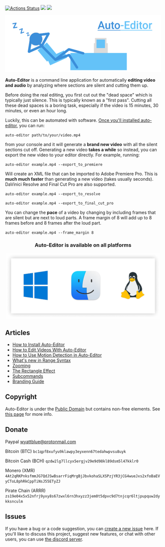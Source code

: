 [![Actions Status](https://github.com/wyattblue/auto-editor/workflows/build/badge.svg)](https://github.com/wyattblue/auto-editor/actions)
<a href="https://discord.com/invite/kMHAWJJ/"><img src="https://img.shields.io/discord/711767814821773372?color=%237289DA&label=chat&logo=discord&logoColor=white"></a>
<img src="https://img.shields.io/badge/version-21w24a-blue.svg">
<p align="center"><img src="https://raw.githubusercontent.com/wyattblue/auto-editor/master/articles/imgs/auto-editor_banner.png" title="Auto-Editor" width="700"></p>

**Auto-Editor** is a command line application for automatically **editing video and audio** by analyzing where sections are silent and cutting them up.

Before doing the real editing, you first cut out the "dead space" which is typically just silence. This is typically known as a "first pass". Cutting all these dead spaces is a boring task, especially if the video is 15 minutes, 30 minutes, or even an hour long.

Luckily, this can be automated with software. [Once you'll installed auto-editor](https://github.com/WyattBlue/auto-editor/blob/master/articles/installing.md), you can run:

```
auto-editor path/to/your/video.mp4
```

from your console and it will generate a **brand new video** with all the silent sections cut off. Generating a new video **takes a while** so instead, you can export the new video to your editor directly. For example, running:

```
auto-editor example.mp4 --export_to_premiere
```

Will create an XML file that can be imported to Adobe Premiere Pro. This is **much much faster** than generating a new video (takes usually seconds). DaVinici Resolve and Final Cut Pro are also supported.

```
auto-editor example.mp4 --export_to_resolve
```

```
auto-editor example.mp4 --export_to_final_cut_pro
```


You can change the **pace** of a video by changing by including frames that are silent but are next to loud parts. A frame margin of 8 will add up to 8 frames before and 8 frames after the loud part.

```
auto-editor example.mp4 --frame_margin 8
```

<h3 align="center">Auto-Editor is available on all platforms</h3>
<p align="center"><img src="https://raw.githubusercontent.com/WyattBlue/auto-editor/master/articles/imgs/cross_platform.png" width="500" title="Windows, MacOS, and Linux"></p>


## Articles
 - [How to Install Auto-Editor](https://github.com/WyattBlue/auto-editor/blob/master/articles/installing.md)
 - [How to Edit Videos With Auto-Editor](https://github.com/WyattBlue/auto-editor/blob/master/articles/editing.md)
 - [How to Use Motion Detection in Auto-Editor](https://github.com/WyattBlue/auto-editor/blob/master/articles/motionDetection.md)
 - [What's new in Range Syntax](https://github.com/WyattBlue/auto-editor/blob/master/articles/rangeSyntax.md)
 - [Zooming](https://github.com/WyattBlue/auto-editor/blob/master/articles/zooming.md)
 - [The Rectangle Effect](https://github.com/WyattBlue/auto-editor/blob/master/articles/rectangleEffect.md)
 - [Subcommands](https://github.com/WyattBlue/auto-editor/blob/master/articles/subcommands.md)
 - [Branding Guide](https://github.com/WyattBlue/auto-editor/blob/master/articles/branding.md)

## Copyright
Auto-Editor is under the [Public Domain](https://github.com/WyattBlue/auto-editor/blob/master/LICENSE) but contains non-free elements. See [this page](https://github.com/WyattBlue/auto-editor/blob/master/articles/legalinfo.md) for more info.

## Donate
Paypal
wyattblue@protonmail.com

Bitcoin (BTC)
`bc1qpf8xufyu9klawpy3eyxenn67tedahwpvsu8uyk`

Bitcoin Cash (BCH)
`qzdw2lg7llcyx5ergjv29e9d98kl89dsm5l47kklr0`

Monero (XMR)
`4At2qRKPnksfmmJG7QdJSwBsarrFiqMrgBjJbvkohaSLXSPzjYR3jCG4wueJxs2xfoBaEVyCToL8phRkCppTiNsJ55ETyZJ`

Pirate Chain (ARRR)
`zs19e04x5x52nfrj9yxy8s67zwxl6rn3hxyzz3jem0t5dpvc9d7tnjcqr6ltjpupquw2dykksnculm`


## Issues
If you have a bug or a code suggestion, you can [create a new issue](https://github.com/WyattBlue/auto-editor/issues/new) here. If you'll like to discuss this project, suggest new features, or chat with other users, you can use [the discord server](https://discord.com/invite/kMHAWJJ).
